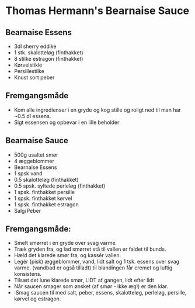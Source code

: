 # Thomas Hermann's Bearnaise Sauce

## Bearnaise Essens
- 3dl sherry eddike
- 1 stk. skalotteløg (finthakket)
- 8 stilke estragon (finthakket)
- Kørvelstikle
- Persillestilke
- Knust sort peber

## Fremgangsmåde
- Kom alle ingredienser i en gryde og kog stille og roligt ned til man har ~0.5 dl essens.
- Sigt essensen og opbevar i en lille beholder

## Bearnaise Sauce
- 500g usaltet smør
- 4 æggeblommer
- Bearnaise Essens
- 1 spsk vand
- 0.5 skalotteløg (finthakket)
- 0.5 spsk. syltede perleløg (finthakket)
- 1 spsk. finthakket persille
- 1 spsk. finthakket kørvel
- 1 spsk. finthakket estragon
- Salg/Peber

## Fremgangsmåde:
- Smelt smørret i en gryde over svag varme.
- Træk gryden fra, og lad smørret stå til vallen er faldet til bunds.
- Hæld det klarede smør fra, og kassér vallen.
- Legér (pisk) æggeblommer, vand, lidt salt og 1 tsk. essens over svag varme. (vandbad er også tilladt) til blandingen får cremet og luftig konsistens.
- Tilsæt det lune klarede smør, LIDT af gangen, lidt efter lidt
- Når saucen smager som ønsket (af smør - ikke æg!) er den klar. 
- :Smag saucen til med salt, peber, essens, skalotteløg, perleløg, persille, kørvel og estragon.
